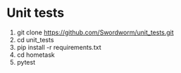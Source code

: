 # Unit tests
1) git clone https://github.com/Swordworm/unit_tests.git
2) cd unit_tests
3) pip install -r requirements.txt
4) cd hometask
5) pytest
